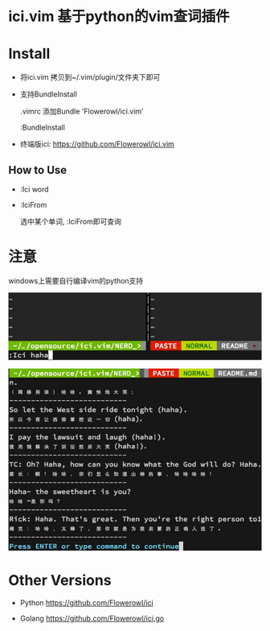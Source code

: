 # ici.vim 基于python的vim查词插件

# Install

* 将ici.vim 拷贝到~/.vim/plugin/文件夹下即可

* 支持BundleInstall

	.vimrc 添加Bundle 'Flowerowl/ici.vim'

	:BundleInstall
	
* 终端版ici: https://github.com/Flowerowl/ici.vim

## How to Use

* :Ici word

* :IciFrom
	
	选中某个单词, :IciFrom即可查询 

# 注意

windows上需要自行编译vim的python支持

![ici1](pic/ici_vim1.png)

![ici2](pic/ici_vim2.png)


# Other Versions

* Python <https://github.com/Flowerowl/ici>

* Golang <https://github.com/Flowerowl/ici.go>
